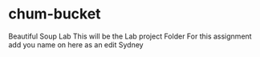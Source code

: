 # chum-bucket
 Beautiful Soup Lab
 This will be the Lab project Folder For this assignment add you name on here as an edit
Sydney